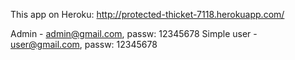 This app on Heroku:
http://protected-thicket-7118.herokuapp.com/

Admin - admin@gmail.com, passw: 12345678
Simple user - user@gmail.com, passw: 12345678


